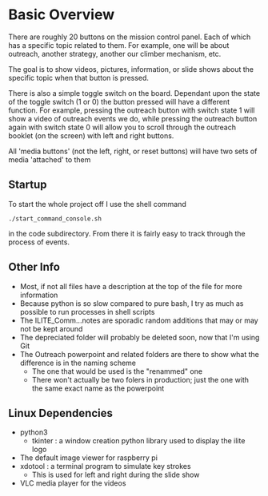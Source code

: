 # Basic Overview
There are roughly 20 buttons on the mission control panel. Each of which has a specific topic related to them. For example, one will be about outreach, another strategy, another our climber mechanism, etc.

The goal is to show videos, pictures, information, or slide shows about the specific topic when that button is pressed.

There is also a simple toggle switch on the board. Dependant upon the state of the toggle switch (1 or 0) the button pressed will have a different function. For example, pressing the outreach button with switch state 1 will show a video of outreach events we do, while pressing the outreach button again with switch state 0 will allow you to scroll through the outreach booklet (on the screen) with left and right buttons.

All 'media buttons' (not the left, right, or reset buttons) will have two sets of media 'attached' to them

## Startup
To start the whole project off I use the shell command
```
./start_command_console.sh
```
 in the code subdirectory. From there it is fairly easy to track through the process of events.

## Other Info
* Most, if not all files have a description at the top of the file for more information
* Because python is so slow compared to pure bash, I try as much as possible to run processes in shell scripts
* The ILITE_Comm...notes are sporadic random additions that may or may not be kept around
* The depreciated folder will probably be deleted soon, now that I'm using Git
* The Outreach powerpoint and related folders are there to show what the difference is in the naming scheme
    * The one that would be used is the "renammed" one
    * There won't actually be two folers in production; just the one with the same exact name as the powerpoint

## Linux Dependencies
* python3
    * tkinter : a window creation python library used to display the ilite logo
* The default image viewer for raspberry pi
* xdotool : a terminal program to simulate key strokes
    * This is used for left and right during the slide show
* VLC media player for the videos